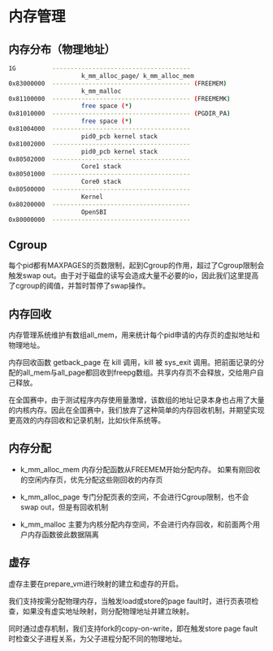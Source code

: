 # 内存管理

## 内存分布（物理地址）

```sh
1G          --------------------------------------
                    k_mm_alloc_page/ k_mm_alloc_mem
0x83000000  -------------------------------------- (FREEMEM)
                    k_mm_malloc
0x81100000  -------------------------------------- (FREEMEMK)
                    free space (*)
0x81010000  -------------------------------------- (PGDIR_PA)
                    free space (*)
0x81004000  --------------------------------------
                    pid0_pcb kernel stack
0x81002000  --------------------------------------
                    pid0_pcb kernel stack
0x80502000  --------------------------------------
                    Core1 stack
0x80501000  --------------------------------------
                    Core0 stack
0x80500000  --------------------------------------
                    Kernel
0x80200000  --------------------------------------
                    OpenSBI
0x80000000  --------------------------------------
```

## Cgroup
每个pid都有MAXPAGES的页数限制，起到Cgroup的作用，超过了Cgroup限制会触发swap out。由于对于磁盘的读写会造成大量不必要的io，因此我们这里提高了cgroup的阈值，并暂时暂停了swap操作。

## 内存回收
内存管理系统维护有数组all_mem，用来统计每个pid申请的内存页的虚拟地址和物理地址。

内存回收函数 getback_page 在 kill 调用，kill 被 sys_exit 调用。把前面记录的分配的all_mem与all_page都回收到freepg数组。共享内存页不会释放，交给用户自己释放。

在全国赛中，由于测试程序内存使用量激增，该数组的地址记录本身也占用了大量的内核内存。因此在全国赛中，我们放弃了这种简单的内存回收机制，并期望实现更高效的内存回收和记录机制，比如伙伴系统等。

## 内存分配

+ k_mm_alloc_mem 内存分配函数从FREEMEM开始分配内存。
如果有刚回收的空闲内存页，优先分配这些刚回收的内存页

+ k_mm_alloc_page 专门分配页表的空间，不会进行Cgroup限制，也不会swap out，但是有回收机制

+ k_mm_malloc 主要为内核分配内存空间，不会进行内存回收，和前面两个用户内存函数彼此数据隔离

## 虚存

虚存主要在prepare_vm进行映射的建立和虚存的开启。

我们支持按需分配物理内存，当触发load或store的page fault时，进行页表项检查，如果没有虚实地址映射，则分配物理地址并建立映射。

同时通过虚存机制，我们支持fork的copy-on-write，即在触发store page fault时检查父子进程关系，为父子进程分配不同的物理地址。
